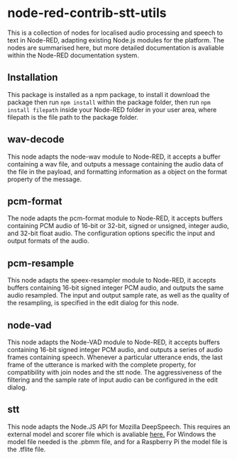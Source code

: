 # node-red-contrib-stt-utils
This is a collection of nodes for localised audio processing and speech to text in Node-RED, adapting existing Node.js modules for the platform. The nodes are summarised here, but more detailed documentation is avaliable within the Node-RED documentation system.

## Installation
This package is installed as a npm package, to install it download the package then run `npm install` within the package folder, then run `npm install filepath` inside your Node-RED folder in your user area, where filepath is the file path to the package folder.

## wav-decode
This node adapts the node-wav module to Node-RED, it accepts a buffer containing a wav file, and outputs a message containing the audio data of the file in the payload, and formatting information as a object on the format property of the message.

## pcm-format
The node adapts the pcm-format module to Node-RED, it accepts buffers containing PCM audio of 16-bit or 32-bit, signed or unsigned, integer audio, and 32-bit float audio. The configuration options specific the input and output formats of the audio.

## pcm-resample
This node adapts the speex-resampler module to Node-RED, it accepts buffers containing 16-bit signed integer PCM audio, and outputs the same audio resampled. The input and output sample rate, as well as the quality of the resampling, is specified in the edit dialog for this node.

## node-vad
This node adapts the Node-VAD module to Node-RED, it accepts buffers containing 16-bit signed integer PCM audio, and outputs a series of audio frames containing speech. Whenever a particular utterance ends, the last frame of the utterance is marked with the complete property, for compatibility with join nodes and the stt node. The aggressiveness of the filtering and the sample rate of input audio can be configured in the edit dialog.

## stt
This node adapts the Node.JS API for Mozilla DeepSpeech. This requires an external model and scorer file which is avaliable [here.](https://github.com/mozilla/DeepSpeech/releases/latest) For Windows the model file needed is the .pbmm file, and for a Raspberry Pi the model file is the .tflite file.
